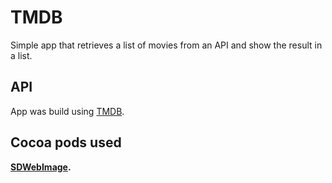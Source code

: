 # TMDB
Simple app that retrieves a list of movies from an API and show the result in a list.

## API
App was build using [TMDB](https://www.themoviedb.org).

## Cocoa pods used
**[SDWebImage](https://github.com/SDWebImage/SDWebImage).**

